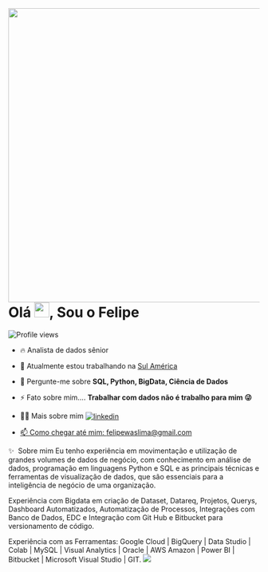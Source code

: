 <img align="right" height="590em" src="https://raw.githubusercontent.com/gist/FelipeKujbida/89250c426df4c2742cac93c08f4f6a9d/raw/9322c09e58389280c2f35697f16b21f3e1ec9ee7/githubcard.svg"/>
<h1 align="left">Olá <img src="https://media.giphy.com/media/hvRJCLFzcasrR4ia7z/giphy.gif" height="30px">, Sou o Felipe</h1>
<p align="left"> <img src="https://komarev.com/ghpvc/?username=FelipeKujbida&color=yellow" alt="Profile views" /> </p>

- 🔥 Analista de dados sênior 

- 🔭 Atualmente estou trabalhando na [Sul América](https://www.linkedin.com/company/sulamerica/)

- 💬 Pergunte-me sobre **SQL, Python, BigData, Ciência de Dados**

- ⚡ Fato sobre mim.... **Trabalhar com dados não é trabalho para mim 😜**

- 👨‍💻 Mais sobre mim <a href="https://www.linkedin.com/in/felipekujbida/" target="_blank">
  <img align="center" src="https://img.shields.io/badge/-felipekujbida-05122A?style=flat&logo=linkedin" alt="linkedin"/>

- 📫 Como chegar até mim: felipewaslima@gmail.com

<!--

<br><br>

## 🛠 &nbsp;Tech Stack

![Git](https://img.shields.io/badge/-Git-05122A?style=flat&logo=git)&nbsp;
![GitHub](https://img.shields.io/badge/-GitHub-05122A?style=flat&logo=github)&nbsp;
![Visual Studio Code](https://img.shields.io/badge/-Visual%20Studio%20Code-05122A?style=flat&logo=visual-studio-code&logoColor=007ACC)&nbsp;
![PostgreSQL](https://img.shields.io/badge/-PostgreSQL-05122A?style=flat&logo=postgresql)&nbsp;
![SQLite](https://img.shields.io/badge/-SQLite-05122A?style=flat&logo=sqlite)&nbsp;

<br><br>

## ⚙️ &nbsp;GitHub Analytics

<p align="left">
<img width="530em" src="https://github-readme-stats.vercel.app/api?username=FelipeKujbida_icons=true&theme=vision-friendly-dark" alt="maykbrito's stats"/>
<img width="530em" src="https://github-readme-stats.vercel.app/api/top-langs/?username=FelipeKujbida&layout=compact&theme=vision-friendly-dark" alt="maykbrito's most languages"/>
</p>
-->

✨&nbsp; Sobre mim
Eu tenho experiência em movimentação e utilização de grandes volumes de dados de negócio, com conhecimento em análise de dados, programação em linguagens Python e SQL e as principais técnicas e ferramentas de visualização de dados, que são essenciais para a inteligência de negócio de uma organização.

Experiência com Bigdata em criação de Dataset, Datareq, Projetos, Querys, Dashboard Automatizados, Automatização de Processos, Integrações com Banco de Dados, EDC e Integração com Git Hub e Bitbucket para versionamento de código.

Experiência com as Ferramentas: Google Cloud | BigQuery | Data Studio | Colab | MySQL | Visual Analytics | Oracle | AWS Amazon | Power BI | Bitbucket | Microsoft Visual Studio | GIT.
<img src="https://raw.githubusercontent.com/abhisheknaiidu/abhisheknaiidu/master/code.gif">



